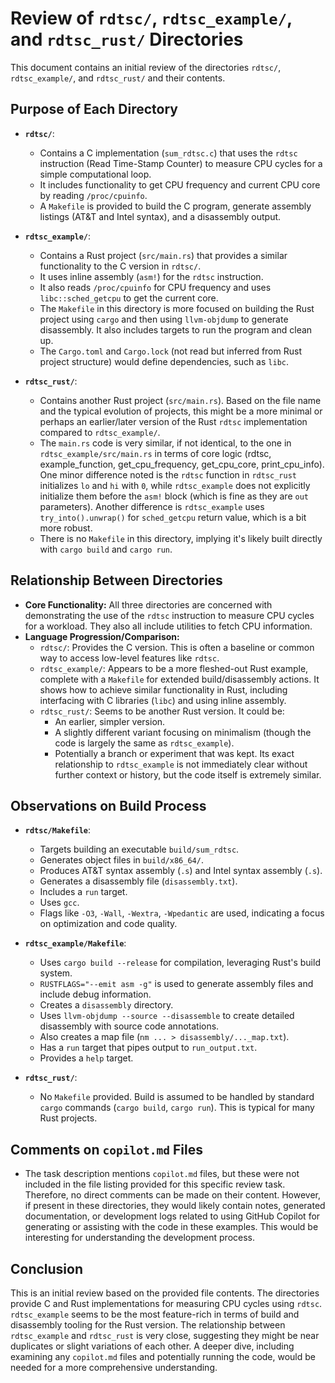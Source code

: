 # Review of `rdtsc/`, `rdtsc_example/`, and `rdtsc_rust/` Directories

This document contains an initial review of the directories `rdtsc/`, `rdtsc_example/`, and `rdtsc_rust/` and their contents.

## Purpose of Each Directory

- **`rdtsc/`**:
    - Contains a C implementation (`sum_rdtsc.c`) that uses the `rdtsc` instruction (Read Time-Stamp Counter) to measure CPU cycles for a simple computational loop.
    - It includes functionality to get CPU frequency and current CPU core by reading `/proc/cpuinfo`.
    - A `Makefile` is provided to build the C program, generate assembly listings (AT&T and Intel syntax), and a disassembly output.

- **`rdtsc_example/`**:
    - Contains a Rust project (`src/main.rs`) that provides a similar functionality to the C version in `rdtsc/`.
    - It uses inline assembly (`asm!`) for the `rdtsc` instruction.
    - It also reads `/proc/cpuinfo` for CPU frequency and uses `libc::sched_getcpu` to get the current core.
    - The `Makefile` in this directory is more focused on building the Rust project using `cargo` and then using `llvm-objdump` to generate disassembly. It also includes targets to run the program and clean up.
    - The `Cargo.toml` and `Cargo.lock` (not read but inferred from Rust project structure) would define dependencies, such as `libc`.

- **`rdtsc_rust/`**:
    - Contains another Rust project (`src/main.rs`). Based on the file name and the typical evolution of projects, this might be a more minimal or perhaps an earlier/later version of the Rust `rdtsc` implementation compared to `rdtsc_example/`.
    - The `main.rs` code is very similar, if not identical, to the one in `rdtsc_example/src/main.rs` in terms of core logic (rdtsc, example_function, get_cpu_frequency, get_cpu_core, print_cpu_info). One minor difference noted is the `rdtsc` function in `rdtsc_rust` initializes `lo` and `hi` with `0`, while `rdtsc_example` does not explicitly initialize them before the `asm!` block (which is fine as they are `out` parameters). Another difference is `rdtsc_example` uses `try_into().unwrap()` for `sched_getcpu` return value, which is a bit more robust.
    - There is no `Makefile` in this directory, implying it's likely built directly with `cargo build` and `cargo run`.

## Relationship Between Directories

- **Core Functionality:** All three directories are concerned with demonstrating the use of the `rdtsc` instruction to measure CPU cycles for a workload. They also all include utilities to fetch CPU information.
- **Language Progression/Comparison:**
    - `rdtsc/`: Provides the C version. This is often a baseline or common way to access low-level features like `rdtsc`.
    - `rdtsc_example/`: Appears to be a more fleshed-out Rust example, complete with a `Makefile` for extended build/disassembly actions. It shows how to achieve similar functionality in Rust, including interfacing with C libraries (`libc`) and using inline assembly.
    - `rdtsc_rust/`: Seems to be another Rust version. It could be:
        - An earlier, simpler version.
        - A slightly different variant focusing on minimalism (though the code is largely the same as `rdtsc_example`).
        - Potentially a branch or experiment that was kept.
        Its exact relationship to `rdtsc_example` is not immediately clear without further context or history, but the code itself is extremely similar.

## Observations on Build Process

- **`rdtsc/Makefile`**:
    - Targets building an executable `build/sum_rdtsc`.
    - Generates object files in `build/x86_64/`.
    - Produces AT&T syntax assembly (`.s`) and Intel syntax assembly (`.s`).
    - Generates a disassembly file (`disassembly.txt`).
    - Includes a `run` target.
    - Uses `gcc`.
    - Flags like `-O3`, `-Wall`, `-Wextra`, `-Wpedantic` are used, indicating a focus on optimization and code quality.

- **`rdtsc_example/Makefile`**:
    - Uses `cargo build --release` for compilation, leveraging Rust's build system.
    - `RUSTFLAGS="--emit asm -g"` is used to generate assembly files and include debug information.
    - Creates a `disassembly` directory.
    - Uses `llvm-objdump --source --disassemble` to create detailed disassembly with source code annotations.
    - Also creates a map file (`nm ... > disassembly/..._map.txt`).
    - Has a `run` target that pipes output to `run_output.txt`.
    - Provides a `help` target.

- **`rdtsc_rust/`**:
    - No `Makefile` provided. Build is assumed to be handled by standard `cargo` commands (`cargo build`, `cargo run`). This is typical for many Rust projects.

## Comments on `copilot.md` Files

- The task description mentions `copilot.md` files, but these were not included in the file listing provided for this specific review task. Therefore, no direct comments can be made on their content. However, if present in these directories, they would likely contain notes, generated documentation, or development logs related to using GitHub Copilot for generating or assisting with the code in these examples. This would be interesting for understanding the development process.

## Conclusion

This is an initial review based on the provided file contents. The directories provide C and Rust implementations for measuring CPU cycles using `rdtsc`. `rdtsc_example` seems to be the most feature-rich in terms of build and disassembly tooling for the Rust version. The relationship between `rdtsc_example` and `rdtsc_rust` is very close, suggesting they might be near duplicates or slight variations of each other. A deeper dive, including examining any `copilot.md` files and potentially running the code, would be needed for a more comprehensive understanding.
